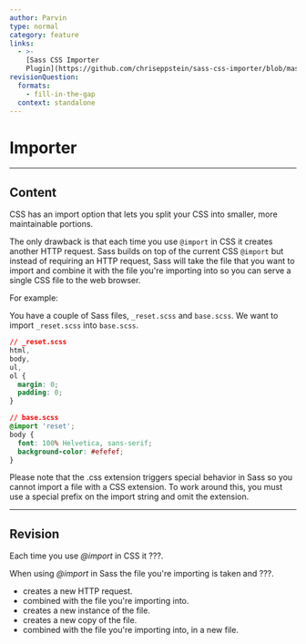 ```yaml
---
author: Parvin
type: normal
category: feature
links:
  - >-
    [Sass CSS Importer
    Plugin](https://github.com/chriseppstein/sass-css-importer/blob/master/README.markdown){website}
revisionQuestion:
  formats:
    - fill-in-the-gap
  context: standalone
---
```


# Importer


---

## Content

CSS has an import option that lets you split your CSS into smaller, more maintainable portions.

The only drawback is that each time you use `@import` in CSS it creates another HTTP request. Sass builds on top of the current CSS `@import` but instead of requiring an HTTP request, Sass will take the file that you want to import and combine it with the file you're importing into so you can serve a single CSS file to the web browser.

For example:

You have a couple of Sass files, `_reset.scss` and `base.scss`. We want to import `_reset.scss` into `base.scss`.

```css
// _reset.scss
html,
body,
ul,
ol {
  margin: 0;
  padding: 0;
}

// base.scss
@import 'reset';
body {
  font: 100% Helvetica, sans-serif;
  background-color: #efefef;
}  
```

Please note that the .css extension triggers special behavior in Sass so you cannot import a file with a CSS extension. To work around this, you must use a special prefix on the import string and omit the extension.


---

## Revision

Each time you use *@import* in CSS it ???.

When using *@import* in Sass the file you're importing is taken and ???.

- creates a new HTTP request.
- combined with the file you're importing into.
- creates a new instance of the file.
- creates a new copy of the file.
- combined with the file you're importing into, in a new file.
